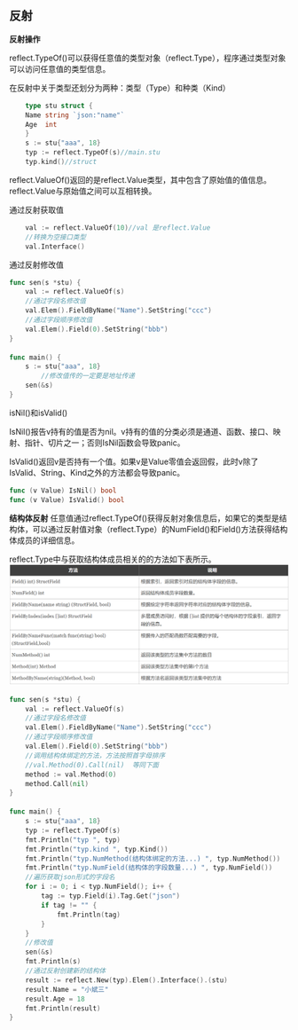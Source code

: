 
## 反射
**反射操作**

reflect.TypeOf()可以获得任意值的类型对象（reflect.Type），程序通过类型对象可以访问任意值的类型信息。

在反射中关于类型还划分为两种：类型（Type）和种类（Kind）

```go
    type stu struct {
	Name string `json:"name"`
	Age  int
    }
    s := stu{"aaa", 18}
    typ := reflect.TypeOf(s)//main.stu
    typ.kind()//struct
```

reflect.ValueOf()返回的是reflect.Value类型，其中包含了原始值的值信息。reflect.Value与原始值之间可以互相转换。

通过反射获取值

```go
    val := reflect.ValueOf(10)//val 是reflect.Value
    //转换为空接口类型
    val.Interface()
```
通过反射修改值

```go
func sen(s *stu) {
	val := reflect.ValueOf(s)
	//通过字段名修改值
	val.Elem().FieldByName("Name").SetString("ccc")
	//通过字段顺序修改值
	val.Elem().Field(0).SetString("bbb")
}

func main() {
	s := stu{"aaa", 18}
        //修改值传的一定要是地址传递
	sen(&s)
}
```
isNil()和isValid()

IsNil()报告v持有的值是否为nil。v持有的值的分类必须是通道、函数、接口、映射、指针、切片之一；否则IsNil函数会导致panic。

IsValid()返回v是否持有一个值。如果v是Value零值会返回假，此时v除了IsValid、String、Kind之外的方法都会导致panic。
```go
func (v Value) IsNil() bool
func (v Value) IsValid() bool
```
**结构体反射**
任意值通过reflect.TypeOf()获得反射对象信息后，如果它的类型是结构体，可以通过反射值对象（reflect.Type）的NumField()和Field()方法获得结构体成员的详细信息。

reflect.Type中与获取结构体成员相关的的方法如下表所示。
![...](reflect_img/Reflect.png)
```go
func sen(s *stu) {
	val := reflect.ValueOf(s)
	//通过字段名修改值
	val.Elem().FieldByName("Name").SetString("ccc")
	//通过字段顺序修改值
	val.Elem().Field(0).SetString("bbb")
	//调用结构体绑定的方法，方法按照首字母排序
	//val.Method(0).Call(nil)  等同下面
	method := val.Method(0)
	method.Call(nil)
}

func main() {
	s := stu{"aaa", 18}
	typ := reflect.TypeOf(s)
	fmt.Println("typ ", typ)
	fmt.Println("typ.kind ", typ.Kind())
	fmt.Println("typ.NumMethod(结构体绑定的方法...) ", typ.NumMethod())
	fmt.Println("typ.NumField(结构体的字段数量...) ", typ.NumField())
    //遍历获取json形式的字段名
	for i := 0; i < typ.NumField(); i++ {
		tag := typ.Field(i).Tag.Get("json")
		if tag != "" {
			fmt.Println(tag)
		}
	}
    //修改值
	sen(&s)
	fmt.Println(s)
	//通过反射创建新的结构体
	result := reflect.New(typ).Elem().Interface().(stu)
	result.Name = "小斌三"
	result.Age = 18
	fmt.Println(result)
}

```
